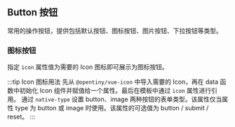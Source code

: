 <div class="demo-header">
<p class="overviewicon">
  <span class="wapi-form-button"/>
</p>

## Button 按钮

<nova-uxlink widget-name="Button"></nova-uxlink>

常用的操作按钮，提供包括默认按钮、图标按钮、图片按钮、下拉按钮等类型。
</div>

### 图标按钮

指定 `icon` 属性值为需要的 Icon 图标即可展示为图标按钮。

:::tip Icon 图标用法
先从 `@opentiny/vue-icon` 中导入需要的 Icon，再在 data 函数中初始化 Icon 组件并赋值给一个属性。最后在模板中通过 `icon` 属性进行引用。
通过 `native-type` 设置 button、image 两种按钮的表单类型。该属性仅当属性 type 为 button 或 image 时使用。该属性的可选值为 button / submit / reset。
:::

<nova-demo-view link="button/icon"></nova-demo-view>

<br>
